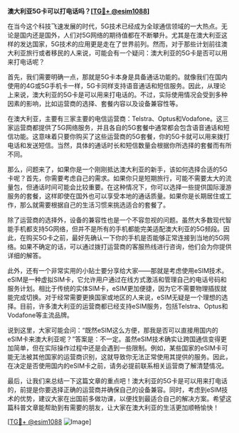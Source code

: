 **澳大利亚5G卡可以打电话吗？[[TG💪+ @esim1088](https://t.me/s/esim1088)]**

在当今这个科技飞速发展的时代，5G技术已经成为全球通信领域的一大热点。无论是国内还是国外，人们对5G网络的期待值都在不断攀升。尤其是在澳大利亚这样的发达国家，5G技术的应用更是走在了世界前列。然而，对于那些计划前往澳大利亚旅行或者移民的人来说，可能会有一个疑问：澳大利亚的5G卡是否可以用来打电话呢？

首先，我们需要明确一点，那就是5G卡本身是具备通话功能的。就像我们在国内使用的4G或5G手机卡一样，5G卡同样支持语音通话和短信服务。因此，从理论上来说，澳大利亚的5G卡是可以用来打电话的。不过，实际使用情况会受到多种因素的影响，比如运营商的选择、套餐内容以及设备兼容性等。

在澳大利亚，主要有三家主要的电信运营商：Telstra、Optus和Vodafone。这三家运营商都提供了5G网络服务，并且各自的5G套餐中通常都会包含语音通话和短信功能。这意味着只要你购买了这些运营商的5G套餐，你的5G卡就可以用来拨打电话和发送短信。当然，具体的通话时长和短信数量会根据你所选择的套餐而有所不同。

那么，问题来了，如果你是一个刚刚抵达澳大利亚的新手，该如何选择合适的5G卡呢？首先，你需要考虑自己的需求。如果你只是短期旅行，可能不需要太大的流量包，但通话时间可能会比较重要。在这种情况下，你可以选择一些提供国际漫游服务的套餐，这样即使在国外也可以享受本地的通话质量。如果你是长期居住或工作，那么就需要根据自己的生活习惯来挑选适合的套餐了。

除了运营商的选择外，设备的兼容性也是一个不容忽视的问题。虽然大多数现代智能手机都支持5G网络，但并不是所有的手机都能完美适配澳大利亚的5G频段。因此，在购买5G卡之前，最好先确认一下你的手机是否能够正常连接到当地的5G网络。如果不确定的话，可以通过拨打运营商的客服热线进行咨询，他们会为你提供详细的解答。

此外，还有一个非常实用的小贴士要分享给大家——那就是考虑使用eSIM技术。eSIM是一种虚拟SIM卡，它允许用户通过在线方式激活和管理自己的电话号码和服务计划。相比于传统的实体SIM卡，eSIM更加便捷，因为它不需要物理插拔就能完成切换。对于经常需要更换国家或地区的人来说，eSIM无疑是一个理想的选择。目前，许多澳大利亚的运营商都已经支持eSIM服务，包括Telstra、Optus和Vodafone等主流品牌。

说到这里，大家可能会问：“既然eSIM这么方便，那我是否可以直接用国内的eSIM卡来澳大利亚呢？”答案是：不一定。虽然eSIM技术确实让跨国通信变得更加简单，但在实际操作过程中还是会遇到一些限制。例如，某些国家的eSIM卡可能无法被其他国家的运营商识别，这就导致你无法正常使用其提供的服务。因此，在决定是否使用国内的eSIM卡之前，请务必提前联系相关运营商了解清楚情况。

最后，让我们来总结一下这篇文章的重点吧！澳大利亚的5G卡是可以用来打电话的，前提是你要选择正确的运营商并确保自己的设备兼容。同时，考虑到eSIM技术的优势，建议大家在出国前多做功课，以便找到最适合自己的解决方案。希望这篇科普文章能帮助到有需要的朋友，让大家在澳大利亚的生活更加顺畅愉快！

[[TG💪+ @esim1088](https://t.me/s/esim1088) ![Image](https://i.postimg.cc/4NQfJmqS/Snipaste-2025-05-13-00-14-12.png)]